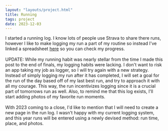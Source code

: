```yaml
---
layout: "layouts/project.html"
title: Running
tags: project
date: 2023-12-03
---
```


I started a running log. I know lots of people use Strava to share there runs, however I like to make logging my run a part of my routine so instead I've linked a spreadsheet <a href="https://docs.google.com/spreadsheets/d/1lfn-tMbpOopps2eamwus7MISBFM4AovIypaxSzKO04k/edit#gid=0" target="_blank">here</a> so you can check my progress.
<br><br>
UPDATE: While my running habit was nearly stellar from the time I made this post to the end of finals, my logging habits were lacking. I don't want to risk an app taking my
job as logger, so I will try again with a new strategy. Instead of simply logging my run
after it has completed, I will set a goal for the run of the day based off of my last
best run, and try to approach it with all my courage. This way, the run incentivizes logging since it is a crucial part of tomorrows run as well. Also, to remind me that this log exists, I'll start adding photos of my favorite run moments.
<br><br>
With 2023 coming to a close, I'd like to mention that I will need to create a new page in the run log. I wasn't happy with my current logging system, and this year runs will be entered using a newly devised method: run time, place, and photos.
